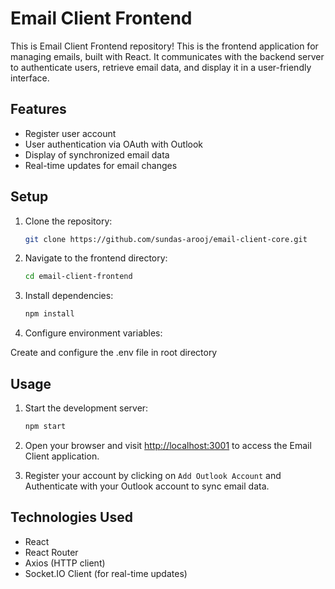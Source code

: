 # Email Client Frontend

This is Email Client Frontend repository! This is the frontend application for managing emails, built with React. It communicates with the backend server to authenticate users, retrieve email data, and display it in a user-friendly interface.

## Features

- Register user account
- User authentication via OAuth with Outlook
- Display of synchronized email data
- Real-time updates for email changes

## Setup

1. Clone the repository:

   ```bash
   git clone https://github.com/sundas-arooj/email-client-core.git

2. Navigate to the frontend directory:
    ```bash
    cd email-client-frontend

3. Install dependencies:
    ```bash
    npm install

4. Configure environment variables:

Create and configure the .env file in root directory

## Usage
1. Start the development server:

    ```bash
    npm start
2. Open your browser and visit [http://localhost:3001](http://localhost:3001) to access the Email Client application.

3. Register your account by clicking on `Add Outlook Account` and Authenticate with your Outlook account to sync email data.

## Technologies Used

- React
- React Router
- Axios (HTTP client)
- Socket.IO Client (for real-time updates)

